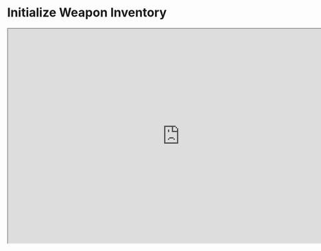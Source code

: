 # Initialize Weapon Inventory

<p><iframe title="YouTube video player" src="https://www.youtube.com/embed/WfcaNIRx0vQ?si=Ij-pI9TBAWwNFDmm" width="800" height="500" allowfullscreen="allowfullscreen" allow="accelerometer; autoplay; clipboard-write; encrypted-media; gyroscope; picture-in-picture; web-share"></iframe></p>